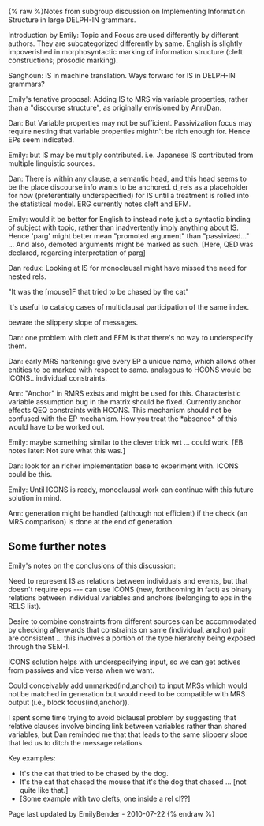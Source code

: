 {% raw %}Notes from subgroup discussion on Implementing Information Structure in
large DELPH-IN grammars.

Introduction by Emily: Topic and Focus are used differently by different
authors. They are subcategorized differently by same. English is
slightly impoverished in morphosyntactic marking of information
structure (cleft constructions; prosodic marking).

Sanghoun: IS in machine translation. Ways forward for IS in DELPH-IN
grammars?

Emily's tenative proposal: Adding IS to MRS via variable properties,
rather than a "discourse structure", as originally envisioned by
Ann/Dan.

Dan: But Variable properties may not be sufficient. Passivization focus
may require nesting that variable properties mightn't be rich enough
for. Hence EPs seem indicated.

Emily: but IS may be multiply contributed. i.e. Japanese IS contributed
from multiple linguistic sources.

Dan: There is within any clause, a semantic head, and this head seems to
be the place discourse info wants to be anchored. d\_rels as a
placeholder for now (preferentially underspecified) for IS until a
treatment is rolled into the statistical model. ERG currently notes
cleft and EFM.

Emily: would it be better for English to instead note just a syntactic
binding of subject with topic, rather than inadvertently imply anything
about IS. Hence 'parg' might better mean "promoted argument" than
"passivized..." ... And also, demoted arguments might be marked as such.
\[Here, QED was declared, regarding interpretation of parg\]

Dan redux: Looking at IS for monoclausal might have missed the need for
nested rels.

"It was the \[mouse\]F that tried to be chased by the cat"

it's useful to catalog cases of multiclausal participation of the same
index.

beware the slippery slope of messages.

Dan: one problem with cleft and EFM is that there's no way to
underspecify them.

Dan: early MRS harkening: give every EP a unique name, which allows
other entities to be marked with respect to same. analagous to HCONS
would be ICONS.. individual constraints.

Ann: "Anchor" in RMRS exists and might be used for this. Characteristic
variable assumption bug in the matrix should be fixed. Currently anchor
effects QEQ constraints with HCONS. This mechanism should not be
confused with the EP mechanism. How you treat the \*absence\* of this
would have to be worked out.

Emily: maybe something similar to the clever trick wrt ... could work.
\[EB notes later: Not sure what this was.\]

Dan: look for an richer implementation base to experiment with. ICONS
could be this.

Emily: Until ICONS is ready, monoclausal work can continue with this
future solution in mind.

Ann: generation might be handled (although not efficient) if the check
(an MRS comparison) is done at the end of generation.

## Some further notes

Emily's notes on the conclusions of this discussion:

Need to represent IS as relations between individuals and events, but
that doesn't require eps --- can use ICONS (new, forthcoming in fact) as
binary relations between individual variables and anchors (belonging to
eps in the RELS list).

Desire to combine constraints from different sources can be accommodated
by checking afterwards that constraints on same (individual, anchor)
pair are consistent ... this involves a portion of the type hierarchy
being exposed through the SEM-I.

ICONS solution helps with underspecifying input, so we can get actives
from passives and vice versa when we want.

Could conceivably add unmarked(ind,anchor) to input MRSs which would not
be matched in generation but would need to be compatible with MRS output
(i.e., block focus(ind,anchor)).

I spent some time trying to avoid biclausal problem by suggesting that
relative clauses involve binding link between variables rather than
shared variables, but Dan reminded me that that leads to the same
slippery slope that led us to ditch the message relations.

Key examples:

- It's the cat that tried to be chased by the dog.
- It's the cat that chased the mouse that it's the dog that chased ...
\[not quite like that.\]
- \[Some example with two clefts, one inside a rel cl??\]

Page last updated by EmilyBender - 2010-07-22
{% endraw %}